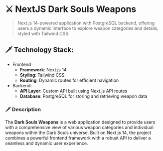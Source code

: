 # ⚔️ NextJS Dark Souls Weapons
> Next.js 14-powered application with PostgreSQL backend, offering users a dynamic interface to explore weapon categories and details, styled with Tailwind CSS.

## 🗡️ Technology Stack:
* Frontend
  * **Framework**: Next.js 14
  * **Styling**: Tailwind CSS
  * **Routing**: Dynamic routes for efficient navigation
* Backend:
  * **API Layer**: Custom API built using Next.js API routes
  * **Database**: PostgreSQL for storing and retrieving weapon data

### 🗡️ Description
The **Dark Souls Weapons** is a web application designed to provide users with a comprehensive view of various weapon categories and individual weapons within the Dark Souls universe. Built on Next.js 14, the project combines a powerful frontend framework with a robust API to deliver a seamless and dynamic user experience.